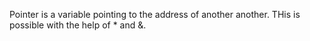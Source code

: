 Pointer is a variable pointing to the address of another another. THis is possible with the help of * and &.
